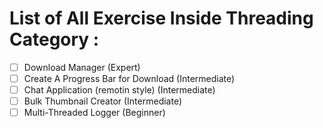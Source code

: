 # List of All Exercise Inside Threading Category :
- [ ] Download Manager (Expert)
- [ ] Create A Progress Bar for Download (Intermediate)
- [ ] Chat Application (remotin style) (Intermediate)
- [ ] Bulk Thumbnail Creator (Intermediate)
- [ ] Multi-Threaded Logger (Beginner)